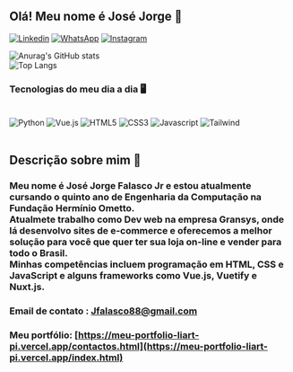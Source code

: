 ## Olá! Meu nome é José Jorge 👋

[![Linkedin](https://img.shields.io/badge/LinkedIn-0077B5?style=for-the-badge&logo=linkedin&logoColor=white
)](https://www.linkedin.com/in/jos%C3%A9-jorge-falasco-520505207/)
[![WhatsApp](https://img.shields.io/badge/WhatsApp-25D366?style=for-the-badge&logo=whatsapp&logoColor=white
)](http://wa.me/5519996459448)
[![Instagram](https://img.shields.io/badge/Instagram-E4405F?style=for-the-badge&logo=instagram&logoColor=white
)](https://www.instagram.com/jose.jorge019/?hl=pt_BR)

![Anurag's GitHub stats](https://github-readme-stats.vercel.app/api?username=Jose6348&show_icons=true&theme=onedark)
<br>
![Top Langs](https://github-readme-stats.vercel.app/api/top-langs/?username=anuraghazra&layout=compact=onedark)
### Tecnologias do meu dia a dia 🖥️

<div style = 'display: inline_block'><br/>
<img align='center' alt='Python' src='https://img.shields.io/badge/Python-3776AB?style=for-the-badge&logo=python&logoColor=white' />
<img align='center' alt='Vue.js' src='https://img.shields.io/badge/Vue.js-35495E?style=for-the-badge&logo=vue.js&logoColor=4FC08D' />
<img align='center' alt='HTML5' src='https://img.shields.io/badge/HTML5-E34F26?style=for-the-badge&logo=html5&logoColor=white' />
<img align='center' alt='CSS3' src='https://img.shields.io/badge/CSS3-1572B6?style=for-the-badge&logo=css3&logoColor=white' />
<img align='center' alt='Javascript' src='https://img.shields.io/badge/JavaScript-323330?style=for-the-badge&logo=javascript&logoColor=F7DF1E' />
<img align='center' alt='Tailwind' src='https://img.shields.io/badge/Tailwind_CSS-38B2AC?style=for-the-badge&logo=tailwind-css&logoColor=white' />

</div><br/> 

 <h2>Descrição sobre mim 🙋</h2> 
<h3> Meu nome é José Jorge Falasco Jr e estou atualmente cursando o quinto ano de
Engenharia da Computação na Fundação Hermínio Ometto.<br>
Atualmete trabalho como Dev web na empresa Gransys, onde lá desenvolvo sites de e-commerce e oferecemos a melhor solução para você que quer ter sua loja on-line e vender para todo o Brasil.<br>
Minhas competências incluem programação em HTML, CSS e JavaScript e alguns frameworks como Vue.js, Vuetify e Nuxt.js.</h3>

### Email de contato : Jfalasco88@gmail.com
### Meu portfólio: [https://meu-portfolio-liart-pi.vercel.app/contactos.html](https://meu-portfolio-liart-pi.vercel.app/index.html)
